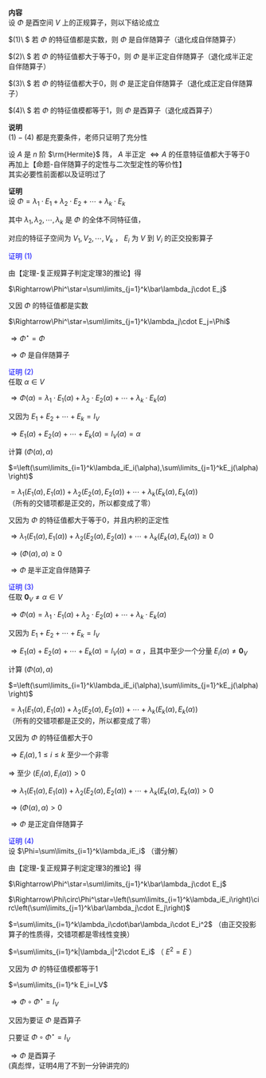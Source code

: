 **内容**  
设 $\Phi$ 是酉空间 $V$ 上的正规算子，则以下结论成立  
  
$(1)\ $ 若 $\Phi$ 的特征值都是实数，则 $\Phi$ 是自伴随算子（退化成自伴随算子）  
  
$(2)\ $ 若 $\Phi$ 的特征值都大于等于0，则 $\Phi$ 是半正定自伴随算子（退化成半正定自伴随算子）  
  
$(3)\ $ 若 $\Phi$ 的特征值都大于0，则 $\Phi$ 是正定自伴随算子（退化成正定自伴随算子）  
  
$(4)\ $ 若 $\Phi$ 的特征值模都等于1，则 $\Phi$ 是酉算子（退化成酉算子）  
  
**说明**  
$(1)-(4)$ 都是充要条件，老师只证明了充分性  
  
设 $A$ 是 $n$ 阶 $\rm{Hermite}$ 阵， $A$ 半正定 $\Leftrightarrow A$ 的任意特征值都大于等于0  
再加上【命题-自伴随算子的定性与二次型定性的等价性】  
其实必要性前面都以及证明过了  
  
**证明**  
设 $\Phi=\lambda_1\cdot E_1+\lambda_2\cdot E_2+\cdots+\lambda_k\cdot E_k$  
  
其中 $\lambda_1,\lambda_2,\cdots,\lambda_k$ 是 $\Phi$ 的全体不同特征值，  
  
对应的特征子空间为 $V_1,V_2,\cdots,V_k$ ， $E_i$ 为 $V$ 到 $V_i$ 的正交投影算子  
  
<font color=blue>证明 $(1)$ </font>  
  
由【定理-复正规算子判定定理3的推论】得  
  
$\Rightarrow\Phi^\star=\sum\limits_{j=1}^k\bar\lambda_j\cdot E_j$  
  
又因 $\Phi$ 的特征值都是实数  
  
$\Rightarrow\Phi^\star=\sum\limits_{j=1}^k\lambda_j\cdot E_j=\Phi$  
  
$\Rightarrow\Phi^\star=\Phi$  
  
$\Rightarrow\Phi$ 是自伴随算子  
  
<font color=blue>证明 $(2)$ </font>  
任取 $\alpha\in V$  
  
$\Rightarrow\Phi(\alpha)=\lambda_1\cdot E_1(\alpha)+\lambda_2\cdot E_2(\alpha)+\cdots+\lambda_k\cdot E_k(\alpha)$  
  
又因为 $E_1+E_2+\cdots+E_k=I_V$  
  
$\Rightarrow E_1(\alpha)+E_2(\alpha)+\cdots+E_k(\alpha)=I_V(\alpha)=\alpha$  
  
计算 $(\Phi(\alpha),\alpha)$  
  
$=\left(\sum\limits_{i=1}^k\lambda_iE_i(\alpha),\sum\limits_{j=1}^kE_j(\alpha)\right)$  
  
$=\lambda_1(E_1(\alpha),E_1(\alpha))+\lambda_2(E_2(\alpha),E_2(\alpha))+\cdots+\lambda_k(E_k(\alpha),E_k(\alpha))$  
（所有的交错项都是正交的，所以都变成了零）  
  
又因为 $\Phi$ 的特征值都大于等于0，并且内积的正定性  
  
$\Rightarrow\lambda_1(E_1(\alpha),E_1(\alpha))+\lambda_2(E_2(\alpha),E_2(\alpha))+\cdots+\lambda_k(E_k(\alpha),E_k(\alpha))\geq0$  
  
$\Rightarrow(\Phi(\alpha),\alpha)\geq0$  
  
$\Rightarrow\Phi$ 是半正定自伴随算子  
  
<font color=blue>证明 $(3)$ </font>  
任取 $\mathbf0_V\neq\alpha\in V$  
  
$\Rightarrow\Phi(\alpha)=\lambda_1\cdot E_1(\alpha)+\lambda_2\cdot E_2(\alpha)+\cdots+\lambda_k\cdot E_k(\alpha)$  
  
又因为 $E_1+E_2+\cdots+E_k=I_V$  
  
$\Rightarrow E_1(\alpha)+E_2(\alpha)+\cdots+E_k(\alpha)=I_V(\alpha)=\alpha$ ，且其中至少一个分量 $E_i(\alpha)\neq\mathbf0_V$  
  
计算 $(\Phi(\alpha),\alpha)$  
  
$=\left(\sum\limits_{i=1}^k\lambda_iE_i(\alpha),\sum\limits_{j=1}^kE_j(\alpha)\right)$  
  
$=\lambda_1(E_1(\alpha),E_1(\alpha))+\lambda_2(E_2(\alpha),E_2(\alpha))+\cdots+\lambda_k(E_k(\alpha),E_k(\alpha))$  
（所有的交错项都是正交的，所以都变成了零）  
  
又因为 $\Phi$ 的特征值都大于0  
  
$\Rightarrow E_i(\alpha),1\le i\le k$ 至少一个非零  
  
$\Rightarrow$ 至少 $(E_i(\alpha),E_i(\alpha))>0$  
  
$\Rightarrow\lambda_1(E_1(\alpha),E_1(\alpha))+\lambda_2(E_2(\alpha),E_2(\alpha))+\cdots+\lambda_k(E_k(\alpha),E_k(\alpha))>0$  
  
$\Rightarrow(\Phi(\alpha),\alpha)>0$  
  
$\Rightarrow\Phi$ 是正定自伴随算子  
  
<font color=blue>证明 $(4)$ </font>  
设 $\Phi=\sum\limits_{i=1}^k\lambda_iE_i$ （谱分解）  
  
由【定理-复正规算子判定定理3的推论】得  
  
$\Rightarrow\Phi^\star=\sum\limits_{j=1}^k\bar\lambda_j\cdot E_j$  
  
$\Rightarrow\Phi\circ\Phi^\star=\left(\sum\limits_{i=1}^k\lambda_iE_i\right)\circ\left(\sum\limits_{j=1}^k\bar\lambda_j\cdot E_j\right)$  
  
$=\sum\limits_{i=1}^k\lambda_i\cdot\bar\lambda_i\cdot E_i^2$ （由正交投影算子的性质得，交错项都是零线性变换）  
  
$=\sum\limits_{i=1}^k|\lambda_i|^2\cdot E_i$ （ $E^2=E$ ）  
  
又因为 $\Phi$ 的特征值模都等于1  
  
$=\sum\limits_{i=1}^k E_i=I_V$  
  
$\Rightarrow\Phi\circ\Phi^\star=I_V$  
  
又因为要证 $\Phi$ 是酉算子  
  
只要证 $\Phi\circ\Phi^\star=I_V$  
  
$\Rightarrow\Phi$ 是酉算子  
(真彪悍，证明4用了不到一分钟讲完的)  
